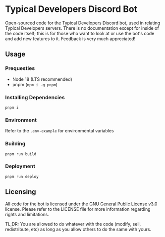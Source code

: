 # Typical Developers Discord Bot
Open-sourced code for the Typical Developers Discord bot, used in relating Typical Developers servers. There is no documentation except for inside of the code itself; this is for those who want to look at or use the bot's code and add new features to it. Feedback is very much appreciated!

## Usage
### Prequesties
- Node 18 (LTS recommended)
- pnpm (`npm i -g pnpm`)

### Installing Dependencies
```
pnpm i
```

### Environment
Refer to the `.env-example` for environmental variables

### Building
```
pnpm run build
```

### Deployment
```
pnpm run deploy
```

## Licensing
All code for the bot is licensed under the [GNU General Public License v3.0](https://github.com/typical-developers/main-discord-bot/blob/main/LICENSE) license. Please refer to the LICENSE file for more information regarding rights and limitations.

TL;DR: You are allowed to do whatever with the code (modify, sell, redistribute, etc) as long as you allow others to do the same with yours.